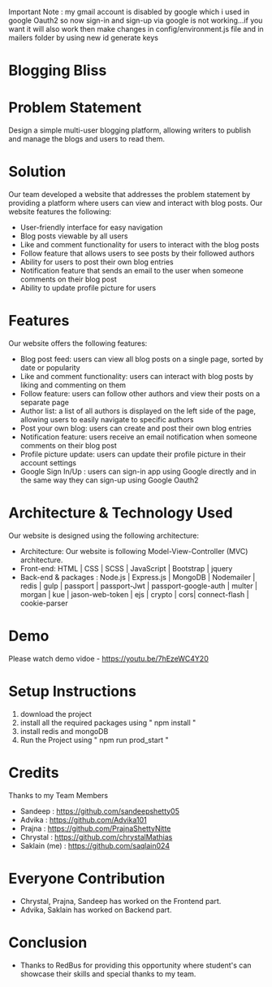 Important Note :  my gmail account is disabled by google which i used in google Oauth2 so now sign-in and sign-up via google is not working...if you want it will also work then make changes in config/environment.js file and in mailers folder  by using new id generate keys


# Blogging Bliss 
 

# Problem Statement
Design a simple multi-user blogging platform, allowing writers to publish and manage the blogs and users to read them.

# Solution
Our team developed a website that addresses the problem statement by providing a platform where users can view and interact with blog posts. Our website features the following:

- User-friendly interface for easy navigation
- Blog posts viewable by all users
- Like and comment functionality for users to interact with the blog posts
- Follow feature that allows users to see posts by their followed authors
- Ability for users to post their own blog entries
- Notification feature that sends an email to the user when someone comments on their blog post
- Ability to update profile picture for users

# Features
Our website offers the following features:

- Blog post feed: users can view all blog posts on a single page, sorted by date or popularity
- Like and comment functionality: users can interact with blog posts by liking and commenting on them
- Follow feature: users can follow other authors and view their posts on a separate page
- Author list: a list of all authors is displayed on the left side of the page, allowing users to easily navigate to specific authors
- Post your own blog: users can create and post their own blog entries
- Notification feature: users receive an email notification when someone comments on their blog post
- Profile picture update: users can update their profile picture in their account settings
- Google Sign In/Up : users can sign-in app using Google directly and in the same way they can sign-up using Google Oauth2  

# Architecture & Technology Used
Our website is designed using the following architecture:
- Architecture: Our website is following Model-View-Controller (MVC) architecture.
- Front-end: HTML | CSS | SCSS | JavaScript | Bootstrap | jquery
- Back-end & packages : Node.js | Express.js | MongoDB | Nodemailer | redis | gulp | passport | passport-Jwt | passport-google-auth | multer | morgan | kue | jason-web-token | ejs | crypto | cors| connect-flash | cookie-parser


# Demo
 Please watch demo vidoe -  https://youtu.be/7hEzeWC4Y20

# Setup Instructions
 1) download the project
 2) install all the required packages using " npm install "
 3) install redis and mongoDB
 4) Run the Project using   " npm run prod_start " 

# Credits
Thanks to my Team Members
- Sandeep : https://github.com/sandeepshetty05
- Advika : https://github.com/Advika101
- Prajna : https://github.com/PrajnaShettyNitte
- Chrystal : https://github.com/chrystalMathias
- Saklain (me) : https://github.com/saqlain024

# Everyone Contribution
- Chrystal, Prajna, Sandeep has worked on the Frontend part.
- Advika, Saklain has worked on Backend part.


# Conclusion
- Thanks to RedBus for providing this opportunity where student's can showcase their skills and special thanks to my team.


